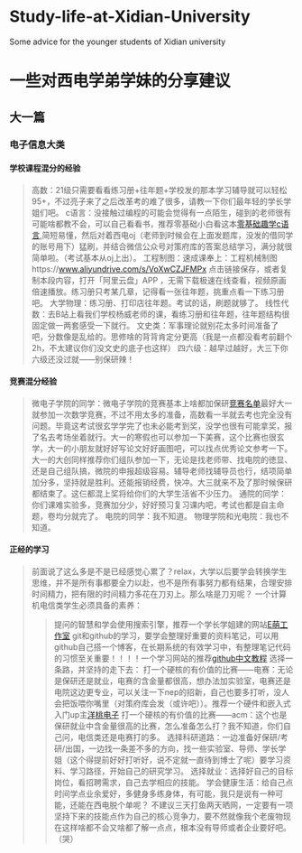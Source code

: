 # Study-life-at-Xidian-University
Some advice for the younger students of Xidian university
# 一些对西电学弟学妹的分享建议
## 大一篇
### 电子信息大类
#### 学校课程混分的经验
>高数：21级只需要看看练习册+往年题+学校发的那本学习辅导就可以轻松95+，不过亮子来了之后改革考的难了很多，请教一下你们最年轻的学长学姐们吧。
>c语言：没接触过编程的可能会觉得有一点陌生，碰到的老师很有可能啥都教不会，可以自己看看书，推荐零基础小白看这本[零基础趣学c语言](https://www.zhihu.com/pub/book/119632135),简短易懂，然后对着西电oj（老师到时候会在上面发题库，没发的借同学的账号用下）猛刷，并结合微信公众号对策府库的答案总结学习，满分就很简单啦。（考试基本从oj上出）。
>工程制图：速成课奉上：工程机械制图https://www.aliyundrive.com/s/VoXwCZJFMPx
点击链接保存，或者复制本段内容，打开「阿里云盘」APP ，无需下载极速在线查看，视频原画倍速播放。练习册只考某几章，记得看一张往年题，挑重点看一下练习册吧。
>大学物理：练习册、打印店往年题。考试的话，刷题就够了。
>线性代数：去B站上看我们学校杨威老师的课，看练习册和往年题，往年题结构很固定做一两套感受一下就行。
>文史类：军事理论就别花太多时间准备了吧，分数像是乱给的。思修啥的背背肯定分更高（我是一点都没看考前翻个2h，不太建议你们没文史的底子也这样）
>四六级：越早过越好，大三下你六级还没过就——别保研辣！
#### 竞赛混分经验
>微电子学院的同学：微电子学院的竞赛基本上啥都加保研[竞赛名单](https://sme.xidian.edu.cn/html/tzgg/jl/2020/0429/1195.html)最好大一就参加一次数学竞赛，不过不用太多的准备，高数看一半就去考也完全没有问题。毕竟这考试很玄学学完了也未必能考到奖，没学也很有可能拿奖，报了名去考场坐着就行。大一的寒假也可以参加一下美赛，这个比赛也很玄学，大一的小朋友就好好写论文好好画图吧，可以找点优秀论文参考一下。大一的大创同样推荐你们组队参加一下，无论是找老师带、找电院的徳显、还是自己组队搞，微院的申报超级容易。辅导老师找辅导员也行，结项简单加分多，坚持就是胜利。还能报销经费，快冲。大三就来不及了那时候保研都结束了。这仨都混上奖将给你们的大学生活省不少压力。
>通院的同学：你们课难实验多，竞赛加分少，好好预习复习课内吧，考试也都是自主命题，卷均分就完了。
>电院的同学：我不知道。
>物理学院和光电院：我也不知道。
#### 正经的学习
>前面说了这么多是不是已经感觉心累了？relax，大学以后要学会转换学生思维，并不是所有事都要全力以赴，也不是所有事努力都有结果，合理安排时间精力，把有限的时间精力多花在刀刃上。那么啥是刀刃呢？
>一个计算机电信类学生必须具备的素养：
>>提问的智慧和学会使用搜索引擎，推荐一个学长学姐建的网站[E萌工作室](https://www.emoe.xyz/all-about-electronics/)
>>git和github的学习，要学会整理好重要的资料笔记，可以用github自己搭一个博客，在长期系统的有效学习中，有整理笔记代码的习惯至关重要！！！！一个学习网站的推荐[github中文教程](https://www.githubs.cn/post/git-tutorial)
>选择一条路，并坚持的走下去：
>>打一个硬核的有价值的比赛——电赛：无论是保研还是就业，电赛的含金量都很高，想办法加实验室，电赛还是电院这边更专业，可以关注一下nep的招新，自己也要多打听，没人会把饭喂你嘴里（对策府库会发（或许吧））。推荐一个硬件和嵌入式入门up主[洋桃电子](https://space.bilibili.com/277276709?spm_id_from=333.337.0.0)
>>打一个硬核的有价值的比赛——acm：这个也是保研就业中含金量很高的比赛，怎么准备怎么打？我不知道，你们自己问，电信类还是电赛打的多。
>>选择科研道路：一边准备好保研/考研/出国，一边找一条差不多的方向，找一些实验室、导师、学长学姐（这个得提前好好打听好，说不定就一直待到博士了呢）要学习资料、学习路径，开始自己的研究学习。
>>选择就业：选择好自己的目标岗位，看招聘需求，自己去学相应的技能。
>>学会健康生活：给自己点时间学点业余爱好，多健身多练身体，有可能，我只是说有一种可能，还能在西电脱个单呢？
>>不建议三天打鱼两天晒网，一定要有一项坚持下来的技能点作为自己的核心竞争力，要不然就像我个老废物现在这样啥都不会又啥都了解一点点，根本没有导师或者企业要好吧。（哭）
